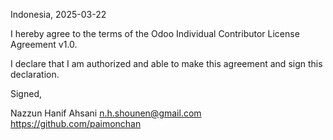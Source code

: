 Indonesia, 2025-03-22

I hereby agree to the terms of the Odoo Individual Contributor License
Agreement v1.0.

I declare that I am authorized and able to make this agreement and sign this
declaration.

Signed,

Nazzun Hanif Ahsani n.h.shounen@gmail.com https://github.com/paimonchan